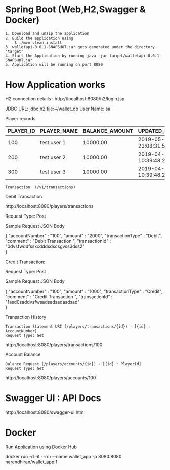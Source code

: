 # Spring Boot (Web,H2,Swagger & Docker)

    1. Download and unzip the application
    2. Build the application using 
        $ ./mvn clean install
    3. walletapi-0.0.1-SNAPSHOT.jar gets generated under the directory 'target'
    4. Start the Application by running java -jar target/walletapi-0.0.1-SNAPSHOT.jar
    5. Application will be running on port 8080 

# How Application works

H2 connection details : http://localhost:8080/h2/login.jsp

JDBC URL: jdbc:h2:file:~/wallet_db 
User Name: sa

Player records

| PLAYER_ID     | PLAYER_NAME   | BALANCE_AMOUNT| UPDATED_DATE             | UPDATE_BY |
| ------------- | ------------- | ------------- | -------------            |-----------|
| 100           | test user 1	| 10000.00      | 2019-05-06 23:08:31.583  |Admin      |
| 200           | test user 2	| 10000.00      | 2019-04-16 10:39:48.223  |Admin      |
| 300           | test user 3	| 10000.00      | 2019-04-16 10:39:48.223  |Admin      |


    Transaction  (/v1/transactions)

Debit Transaction

http://localhost:8080/players/transactions 

Request Type: Post

Sample Request JSON Body

{
 "accountNumber" : "100",
 "amount" : "2000",
 "transactionType" : "Debit",
 "comment" : "Debit Transaction ",
 "transactionId" : "0dvsfwddfssxcdddsdscsgvss3dss2"    
 }


Credit Transaction: 

Request Type: Post

Sample Request JSON Body

{
   "accountNumber" : "100",
    "amount" : "1000",
     "transactionType" : "Credit",
     "comment" : "Credit Transaction ",
     "transactionId" : "1asd0saddvsfwsadsadsadasdsad"     
 } 
 
 Transaction History
 
    Transaction Statement URI (/players/transactions/{id}) - [{id} : AccountNumber]
    Request Type: Get

http://localhost:8080/players/transactions/100


Account Balance

    Balance Request (/players/accounts/{id}) - [{id} : PlayerId]
    Request Type: Get

http://localhost:8080/players/accounts/100



# Swagger UI : API Docs 

http://localhost:8080/swagger-ui.html


# Docker

Run Application using Docker Hub 

docker run -d -it --rm --name wallet_app -p 8080:8080 narendhiran/wallet_app:1

